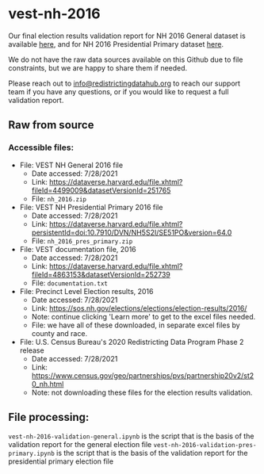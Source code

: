 # vest-nh-2016

Our final election results validation report for NH 2016 General dataset is available [here](https://redistrictingdatahub.org/dataset/vest-2016-new-hampshire-precinct-and-election-results/), and for NH 2016 Presidential Primary dataset [here](https://redistrictingdatahub.org/dataset/vest-2016-new-hampshire-precinct-and-presidential-primary-election-results/). 

We do not have the raw data sources available on this Github due to file constraints, but we are happy to share them if needed. 

Please reach out to info@redistrictingdatahub.org to reach our support team if you have any questions, or if you would like to request a full validation report. 

## Raw from source

### Accessible files:

- File: VEST NH General 2016 file
   - Date accessed: 7/28/2021
   - Link: https://dataverse.harvard.edu/file.xhtml?fileId=4499009&datasetVersionId=251765
   - File: `nh_2016.zip`
- File: VEST NH Presidential Primary 2016 file
   - Date accessed: 7/28/2021
   - Link: https://dataverse.harvard.edu/file.xhtml?persistentId=doi:10.7910/DVN/NH5S2I/SE51PO&version=64.0
   - File: `nh_2016_pres_primary.zip`
- File: VEST documentation file, 2016
   - Date accessed: 7/28/2021
   - Link: https://dataverse.harvard.edu/file.xhtml?fileId=4863153&datasetVersionId=252739
   - File: `documentation.txt`
- File: Precinct Level Election results, 2016
  - Date accessed: 7/28/2021
  - Link: https://sos.nh.gov/elections/elections/election-results/2016/
  - Note: continue clicking 'Learn more' to get to the excel files needed. 
  - File: we have all of these downloaded, in separate excel files by county and race. 
- File: U.S. Census Bureau's 2020 Redistricting Data Program Phase 2 release
  - Date accessed: 7/28/2021
  - Link: https://www.census.gov/geo/partnerships/pvs/partnership20v2/st20_nh.html
  - Note: not downloading these files for the election results validation. 

## File processing:

`vest-nh-2016-validation-general.ipynb` is the script that is the basis of the validation report for the general election file
`vest-nh-2016-validation-pres-primary.ipynb` is the script that is the basis of the validation report for the presidential primary election file
